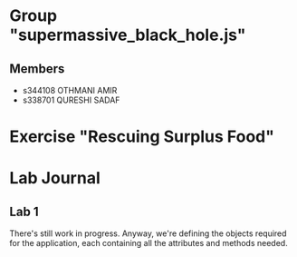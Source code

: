 # Group "supermassive_black_hole.js"

## Members
- s344108 OTHMANI AMIR
- s338701 QURESHI SADAF

# Exercise "Rescuing Surplus Food"

# Lab Journal

## Lab 1

There's still work in progress.
Anyway, we're defining the objects required for the application, each containing all the attributes and methods needed.
